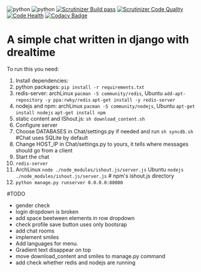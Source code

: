 ![python](https://img.shields.io/badge/python-2.7%2C%203.x-blue.svg) ![python](https://img.shields.io/badge/django-1.7-blue.svg) [![Scrutinizer Build pass](https://scrutinizer-ci.com/g/Deathangel908/djangochat/badges/build.png)](https://scrutinizer-ci.com/g/Deathangel908/djangochat) [![Scrutinizer Code Quality](https://scrutinizer-ci.com/g/Deathangel908/djangochat/badges/quality-score.png?b=master)](https://scrutinizer-ci.com/g/Deathangel908/djangochat/?branch=master) [![Code Health](https://landscape.io/github/Deathangel908/djangochat/master/landscape.svg?style=flat)](https://landscape.io/github/Deathangel908/djangochat/master) [![Codacy Badge](https://www.codacy.com/project/badge/b508fef8efba4a5f8b5e8411c0803af5)](https://www.codacy.com/public/nightmarequake/djangochat)

A simple chat written in django with drealtime
==========
To run this you need:

1. Install dependencies:
 1. python packages: `pip install -r requirements.txt`
 2. redis-server: archLinux `pacman -S community/redis`, Ubuntu `add-apt-repository -y ppa:rwky/redis` `apt-get install -y redis-server`
 3. nodejs and npm: archLinux `pacman -S community/nodejs`, Ubuntu `apt-get install nodejs` `apt-get install npm`
 4. static content and IShout.js: `sh download_content.sh`
2. Configure server  
 1. Choose DATABASES in Chat/settings.py if needed and run `sh syncdb.sh` #Chat uses SQLite by default
 2. Change HOST_IP in Chat/settings.py to yours, it tells where messages should go from a client
3. Start the chat 
 1. `redis-server` 
 2. ArchLinux `node ./node_modules/ishout.js/server.js` Ubuntu `nodejs ./node_modules/ishout.js/server.js` # npm's ishout.js directory
 3. `python manage.py runserver 0.0.0.0:80000`

#TODO
* gender check
* login dropdown is broken
* add space beetween elements in row dropdown
* check profile save button uses only bootsrap
* add chat rooms
* implement smiles
* Add languages for menu.
* Gradient text disappear on top
* move download_content and smiles to manage.py command
* add check whether redis and nodejs are running 
